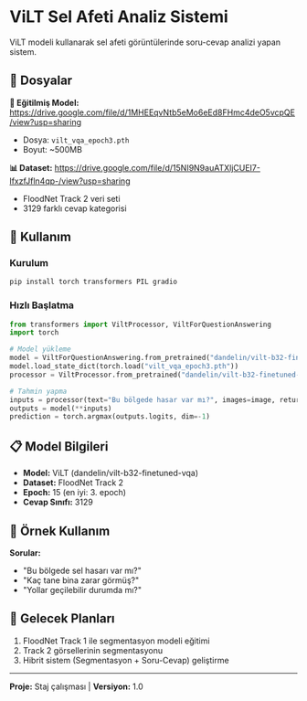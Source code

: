 # ViLT Sel Afeti Analiz Sistemi

ViLT modeli kullanarak sel afeti görüntülerinde soru-cevap analizi yapan sistem.

## 📁 Dosyalar

**🔗 Eğitilmiş Model:** https://drive.google.com/file/d/1MHEEqvNtb5eMo6eEd8FHmc4deO5vcpQE/view?usp=sharing
- Dosya: `vilt_vqa_epoch3.pth`
- Boyut: ~500MB

**📊 Dataset:** https://drive.google.com/file/d/15NI9N9auATXljCUEI7-lfxzfJfln4qp-/view?usp=sharing  
- FloodNet Track 2 veri seti
- 3129 farklı cevap kategorisi

## 🚀 Kullanım

### Kurulum
```bash
pip install torch transformers PIL gradio
```

### Hızlı Başlatma
```python
from transformers import ViltProcessor, ViltForQuestionAnswering
import torch

# Model yükleme
model = ViltForQuestionAnswering.from_pretrained("dandelin/vilt-b32-finetuned-vqa", num_labels=3129)
model.load_state_dict(torch.load("vilt_vqa_epoch3.pth"))
processor = ViltProcessor.from_pretrained("dandelin/vilt-b32-finetuned-vqa")

# Tahmin yapma
inputs = processor(text="Bu bölgede hasar var mı?", images=image, return_tensors="pt")
outputs = model(**inputs)
prediction = torch.argmax(outputs.logits, dim=-1)
```

## 📋 Model Bilgileri

- **Model:** ViLT (dandelin/vilt-b32-finetuned-vqa)
- **Dataset:** FloodNet Track 2
- **Epoch:** 15 (en iyi: 3. epoch)
- **Cevap Sınıfı:** 3129

## 🎯 Örnek Kullanım

**Sorular:**
- "Bu bölgede sel hasarı var mı?"
- "Kaç tane bina zarar görmüş?"
- "Yollar geçilebilir durumda mı?"

## 🚧 Gelecek Planları

1. FloodNet Track 1 ile segmentasyon modeli eğitimi
2. Track 2 görsellerinin segmentasyonu 
3. Hibrit sistem (Segmentasyon + Soru-Cevap) geliştirme

---
**Proje:** Staj çalışması | **Versiyon:** 1.0
